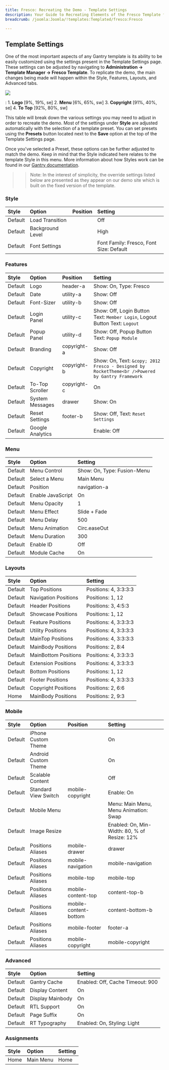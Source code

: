 ```yaml
---
title: Fresco: Recreating the Demo - Template Settings
description: Your Guide to Recreating Elements of the Fresco Template for WordPress
breadcrumb: /joomla:Joomla/!templates:Templated/fresco:Fresco

---
```


Template Settings
-----
One of the most important aspects of any Gantry template is its ability to be easily customized using the settings present in the Template Settings page. These settings can be adjusted by navigating to **Administration -> Template Manager -> Fresco Template**. To replicate the demo, the main changes being made will happen within the Style, Features, Layouts, and Advanced tabs. 

![][fresco2]

:   1. **Logo**  [9%, 19%, se]
    2. **Menu**  [6%, 65%, sw]
    3. **Copyright**  [91%, 40%, se]
    4. **To Top**  [92%, 80%, sw]

This table will break down the various settings you may need to adjust in order to recreate the demo. Most of the settings under **Style** are adjusted automatically with the selection of a template preset. You can set presets using the **Presets** button located next to the **Save** option at the top of the Template Settings page.

Once you've selected a Preset, these options can be further adjusted to match the demo. Keep in mind that the Style indicated here relates to the template Style in this menu. More information about how Styles work can be found in our [Gantry documentation][Style].

>> Note: In the interest of simplicity, the override settings listed below are presented as they appear on our demo site which is built on the fixed version of the template.

### Style
| Style   | Option           | Position | Setting                                 |  
| :------ | :--------------- | :------- | :-------------------------------------- |  
| Default | Load Transition  |          | Off                                     |  
| Default | Background Level |          | High                                    |  
| Default | Font Settings    |          | Font Family: Fresco, Font Size: Default |  

### Features
| Style   | Option           | Position    | Setting                                                                                        |  
| :------ | :--------------- | :---------- | :--------------------------------------------------------------------------------------------- |  
| Default | Logo             | header-a    | Show: On, Type: Fresco                                                                         |  
| Default | Date             | utility-a   | Show: Off                                                                                      |  
| Default | Font-Sizer       | utility-b   | Show: Off                                                                                      |  
| Default | Login Panel      | utility-c   | Show: Off, Login Button Text: `Member Login`, Logout Button Text: `Logout`                     |  
| Default | Popup Panel      | utility-d   | Show: Off, Popup Button Text: `Popup Module`                                                   |  
| Default | Branding         | copyright-a | Show: Off                                                                                      |  
| Default | Copyright        | copyright-b | Show: On, Text: `&copy; 2012 Fresco - Designed by RocketTheme<br />Powered by Gantry Framework`|  
| Default | To-Top Scroller  | copyright-c | On                                                                                             |  
| Default | System Messages  | drawer      | Show: On                                                                                       |  
| Default | Reset Settings   | footer-b    | Show: Off, Text: `Reset Settings`                                                              |  
| Default | Google Analytics |             | Enable: Off                                                                                    |  

### Menu
| Style   | Option            | Setting                     |  
| :------ | :---------------- | :-------------------------- |  
| Default | Menu Control      | Show: On, Type: Fusion-Menu |  
| Default | Select a Menu     | Main Menu                   |  
| Default | Position          | navigation-a                |  
| Default | Enable JavaScript | On                          |  
| Default | Menu Opacity      | 1                           |  
| Default | Menu Effect       | Slide + Fade                |  
| Default | Menu Delay        | 500                         |  
| Default | Menu Animation    | Circ.easeOut                |  
| Default | Menu Duration     | 300                         |  
| Default | Enable ID         | Off                         |  
| Default | Module Cache      | On                          | 

### Layouts
| Style   | Option               | Setting               |  
| :------ | :------------------- | :-------------------- |  
| Default | Top Positions        | Positions: 4, 3:3:3:3 |  
| Default | Navigation Positions | Positions: 1, 12      |  
| Default | Header Positions     | Positions: 3, 4:5:3   |  
| Default | Showcase Positions   | Positions: 1, 12      |  
| Default | Feature Positions    | Positions: 4, 3:3:3:3 |  
| Default | Utility Positions    | Positions: 4, 3:3:3:3 |  
| Default | MainTop Positions    | Positions: 4, 3:3:3:3 |  
| Default | MainBody Positions   | Positions: 2, 8:4     |  
| Default | MainBottom Positions | Positions: 4, 3:3:3:3 |  
| Default | Extension Positions  | Positions: 4, 3:3:3:3 |  
| Default | Bottom Positions     | Positions: 1, 12      |  
| Default | Footer Positions     | Positions: 4, 3:3:3:3 |  
| Default | Copyright Positions  | Positions: 2, 6:6     |  
| Home    | MainBody Positions   | Positions: 2, 9:3     |  

### Mobile
| Style   | Option               | Position              | Setting                                      |  
| :------ | :------------------- | :-------------------- | :------------------------------------------- |  
| Default | iPhone Custom Theme  |                       | On                                           |  
| Default | Android Custom Theme |                       | On                                           |  
| Default | Scalable Content     |                       | Off                                          |  
| Default | Standard View Switch | mobile-copyright      | Enable: On                                   |  
| Default | Mobile Menu          |                       | Menu: Main Menu, Menu Animation: Swap        |  
| Default | Image Resize         |                       | Enabled: On, Min-Width: 80, % of Resize: 12% |  
| Default | Positions Aliases    | mobile-drawer         | drawer                                       |  
| Default | Positions Aliases    | mobile-navigation     | mobile-navigation                            |  
| Default | Positions Aliases    | mobile-top            | mobile-top                                   |  
| Default | Positions Aliases    | mobile-content-top    | content-top-b                                |  
| Default | Positions Aliases    | mobile-content-bottom | content-bottom-b                             |  
| Default | Positions Aliases    | mobile-footer         | footer-a                                     |  
| Default | Positions Aliases    | mobile-copyright      | mobile-copyright                             |  

### Advanced
| Style   | Option           | Setting                          |  
| :------ | :--------------- | :------------------------------- |  
| Default | Gantry Cache     | Enabled: Off, Cache Timeout: 900 |  
| Default | Display Content  | On                               |  
| Default | Display Mainbody | On                               |  
| Default | RTL Support      | On                               |  
| Default | Page Suffix      | On                               |  
| Default | RT Typography    | Enabled: On, Styling: Light      |  

### Assignments
| Style | Option    | Setting |  
| :---- | :-------- | :------ |  
| Home  | Main Menu | Home    |  

[menu]: ../../start/menu.md
[Style]: http://www.gantry-framework.org/documentation/joomla/configure
[fresco2]: assets/fresco.jpeg
